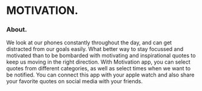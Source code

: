 # MOTIVATION.

### About.

We look at our phones constantly throughout the day, and can get distracted from our goals easily. What better way to stay focussed and motivated than to be bombarded with motivating and inspirational quotes to keep us moving in the right direction.
With Motivation app, you can select quotes from different categories, as well as select times when we want to be notified. You can connect this app with your apple watch and also share your favorite quotes on social media with your friends.

